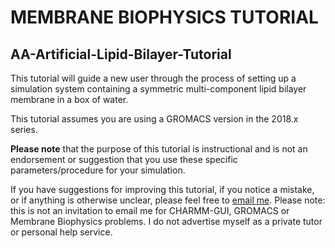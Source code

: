 # MEMBRANE BIOPHYSICS TUTORIAL
## AA-Artificial-Lipid-Bilayer-Tutorial

This tutorial will guide a new user through the process of setting up a simulation system
containing a symmetric multi-component lipid bilayer membrane in a box of water.

This tutorial assumes you are using a GROMACS version in the 2018.x series.

**Please note** that the purpose of this tutorial is instructional and is not an endorsement
or suggestion that you use these specific parameters/procedure for your simulation.

If you have suggestions for improving this tutorial, if you notice a mistake, or if anything is otherwise unclear, please feel free to [email me](mailto:aniruddha.seal@niser.ac.in). Please note: this is not an invitation to email me for CHARMM-GUI, GROMACS or Membrane Biophysics problems. I do not advertise myself as a private tutor or personal help service.
